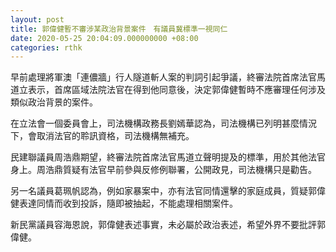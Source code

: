 ```yaml
---
layout: post
title: 郭偉健暫不審涉某政治背景案件　有議員冀標準一視同仁
date: 2020-05-25 20:04:09.000000000 +08:00
categories: rthk
---
```


早前處理將軍澳「連儂牆」行人隧道斬人案的判詞引起爭議，終審法院首席法官馬道立表示，首席區域法院法官在得到他同意後，決定郭偉健暫時不應審理任何涉及類似政治背景的案件。

在立法會一個委員會上，司法機構政務長劉嫣華認為，司法機構已列明甚麼情況下，會取消法官的聆訊資格，司法機構無補充。

民建聯議員周浩鼎期望，終審法院首席法官馬道立聲明提及的標準，用於其他法官身上。周浩鼎質疑有法官早前參與反修例聯署，公開政見，司法機構只是勸告。

另一名議員葛珮帆認為，例如家暴案中，亦有法官同情還擊的家庭成員，質疑郭偉健表達同情而收到投訴，隨即被抽起，不能處理相關案件。

新民黨議員容海恩說，郭偉健表述事實，未必屬於政治表述，希望外界不要批評郭偉健。

